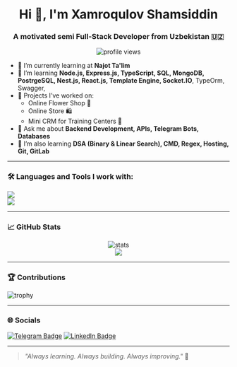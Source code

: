 <h1 align="center">Hi 👋, I'm Xamroqulov Shamsiddin</h1>
<h3 align="center">A motivated semi Full-Stack Developer from Uzbekistan 🇺🇿</h3>

<p align="center">
  <img src="https://komarev.com/ghpvc/?username=shamsiddinxamrokulov&label=Profile%20views&color=0e75b6&style=flat" alt="profile views" />
</p>

- 🔭 I’m currently learning at **Najot Ta'lim**
- 🌱 I’m learning **Node.js, Express.js, TypeScript, SQL, MongoDB, PostrgeSQL, Nest.js, React.js, Template Engine, Socket.IO**, TypeOrm, Swagger,
- 🚀 Projects I’ve worked on:
  - Online Flower Shop 🌸
  - Online Store 🛍️
  - Mini CRM for Training Centers 🏫
- 💬 Ask me about **Backend Development, APIs, Telegram Bots, Databases**
- 🧠 I’m also learning **DSA (Binary & Linear Search), CMD, Regex, Hosting, Git, GitLab**

---

### 🛠️ Languages and Tools I work with:

<p align="left">
  <img src="https://skillicons.dev/icons?i=html,css,js,ts,react,nodejs,express,mysql,mongodb,postgresql,regex,git,github,gitlab,linux,vscode,cloudflare" />
  <br/>
  <img src="https://skillicons.dev/icons?i=vercel,netlify,postman,command,bash" />
</p>

---

### 📈 GitHub Stats
<p align="center">
  <img src="https://github-readme-stats.vercel.app/api?username=shamsiddinxamrokulov&show_icons=true&theme=radical" alt="stats" />
  <br>
  <img src="https://github-readme-streak-stats.herokuapp.com/?user=shamsiddinxamrokulov&theme=radical" />
</p>

---

### 🏆 Contributions
![trophy](https://github-profile-trophy.vercel.app/?username=shamsiddinxamrokulov&theme=darkhub&no-frame=true)

---

### 🌐 Socials
[![Telegram Badge](https://img.shields.io/badge/-Telegram-2CA5E0?style=for-the-badge&logo=telegram&logoColor=white)]([https://t.me/khamrakul0v])
[![LinkedIn Badge](https://img.shields.io/badge/-LinkedIn-blue?style=for-the-badge&logo=Linkedin&logoColor=white)]([https://www.linkedin.com/in/shamsiddin-xamroqulov-b67695342])

---

> *"Always learning. Always building. Always improving."* 🚀
